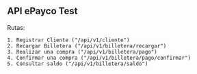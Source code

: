 ## API ePayco Test ##

Rutas:

    1. Registrar Cliente ("/api/v1/cliente")  
    2. Recargar Billetera ("/api/v1/billetera/recargar")  
    3. Realizar una compra ("/api/v1/billetera/pago")  
    4. Confirmar una compra ("/api/v1/billetera/pago/confirmar")  
    5. Consultar saldo ("/api/v1/billetera/saldo")  
       
